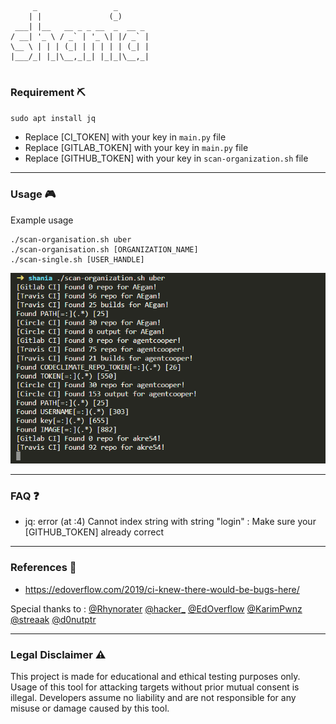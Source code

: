 ```
     _                 _       
    | |               (_)      
 ___| |__   __ _ _ __  _  __ _ 
/ __| '_ \ / _` | '_ \| |/ _` |
\__ \ | | | (_| | | | | | (_| |
|___/_| |_|\__,_|_| |_|_|\__,_|
                               
```

### Requirement ⛏

`sudo apt install jq`

- Replace [CI_TOKEN] with your key in `main.py` file
- Replace [GITLAB_TOKEN] with your key in `main.py` file
- Replace [GITHUB_TOKEN] with your key in `scan-organization.sh` file

---
### Usage 🎮

Example usage

```
./scan-organisation.sh uber
./scan-organisation.sh [ORGANIZATION_NAME]
./scan-single.sh [USER_HANDLE]
```

![Screeshoot](shania.png)

---
### FAQ ❓

- jq: error (at <stdin>:4)  Cannot index string with string "login" :  Make sure your [GITHUB_TOKEN] already correct

---
### References 🧾

- https://edoverflow.com/2019/ci-knew-there-would-be-bugs-here/

Special thanks to :
[@Rhynorater](https://twitter.com/Rhynorater)
[@hacker_](https://twitter.com/hacker_)
[@EdOverflow](https://twitter.com/EdOverflow)
[@KarimPwnz](https://twitter.com/KarimPwnz)
[@streaak](https://twitter.com/streaak)
[@d0nutptr](https://twitter.com/d0nutptr)

---
### Legal Disclaimer ⚠

This project is made for educational and ethical testing purposes only. Usage of this tool for attacking targets without prior mutual consent is illegal. Developers assume no liability and are not responsible for any misuse or damage caused by this tool.
